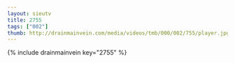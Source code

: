 ```yaml
--- 
layout: sieutv
title: 2755
tags: ["002"]
thumb: http://drainmainvein.com/media/videos/tmb/000/002/755/player.jpg
---
```

{% include drainmainvein key="2755" %} 
